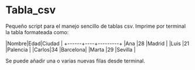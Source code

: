 # Tabla_csv

Pequeño script para el manejo sencillo de tablas csv. Imprime por terminal la tabla formateada como:

|Nombre|Edad|Ciudad   |
+------+----+---------+
|Ana   |28  |Madrid   |
|Luis  |21  |Palencia |
|Carlos|34  |Barcelona|
|Marta |29  |Sevilla  |

Se puede añadir una o varias nuevas filas desde terminal.